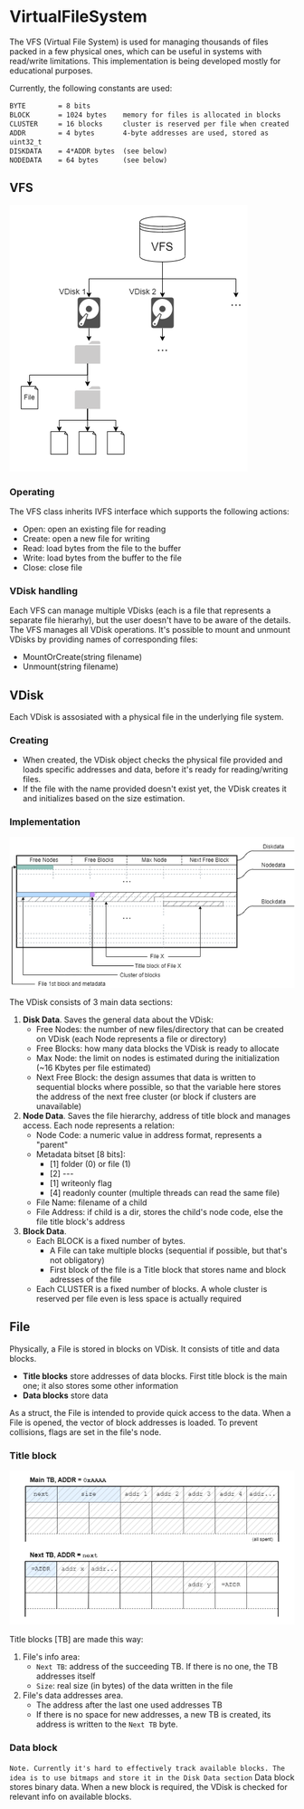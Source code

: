 # VirtualFileSystem
The VFS (Virtual File System) is used for managing thousands of files packed in a few physical ones, which can be useful in systems with read/write limitations. This implementation is being developed mostly for educational purposes.

Currently, the following constants are used:
```
BYTE		= 8 bits
BLOCK		= 1024 bytes	memory for files is allocated in blocks
CLUSTER		= 16 blocks		cluster is reserved per file when created
ADDR		= 4 bytes		4-byte addresses are used, stored as uint32_t
DISKDATA	= 4*ADDR bytes	(see below)
NODEDATA	= 64 bytes		(see below)
```

## VFS
![VDisk internals](/VirtualFileSystem_Description/VFS.png)

### Operating
The VFS class inherits IVFS interface which supports the following actions:
- Open:		open an existing file for reading
- Create:	open a new file for writing
- Read:		load bytes from the file to the buffer
- Write:	load bytes from the buffer to the file
- Close:	close file

### VDisk handling
Each VFS can manage multiple VDisks (each is a file that represents a separate file hierarhy), but the user doesn't have to be aware of the details. The VFS manages all VDisk operations.
It's possible to mount and unmount VDisks by providing names of corresponding files:
- MountOrCreate(string filename)
- Unmount(string filename)

## VDisk

Each VDisk is assosiated with a physical file in the underlying file system.

### Creating
- When created, the VDisk object checks the physical file provided and loads specific addresses and data, before it's ready for reading/writing files.
- If the file with the name provided doesn't exist yet, the VDisk creates it and initializes based on the size estimation.

### Implementation
![VDisk internals](/VirtualFileSystem_Description/VDisk.png)

The VDisk consists of 3 main data sections:
1. **Disk Data**. Saves the general data about the VDisk:
	- Free Nodes: 		the number of new files/directory that can be created on VDisk (each Node represents a file or directory)
	- Free Blocks: 		how many data blocks the VDisk is ready to allocate
	- Max Node: 		the limit on nodes is estimated during the initialization (~16 Kbytes per file estimated)
	- Next Free Block:	the design assumes that data is written to sequential blocks where possible, so that the variable here stores the address of the next free cluster (or block if clusters are unavailable)
2. **Node Data**. Saves the file hierarchy, address of title block and manages access. Each node represents a relation:
	- Node Code:		a numeric value in address format, represents a "parent"
	- Metadata bitset [8 bits]:
		- [1] folder (0) or file (1)
		- [2] ---
		- [1] writeonly flag
		- [4] readonly counter (multiple threads can read the same file)
	- File Name:		filename of a child 
	- File Address:		if child is a dir, stores the child's node code, else the file title block's address
3. **Block Data**. 
	- Each BLOCK is a fixed number of bytes.
		- A File can take multiple blocks (sequential if possible, but that's not obligatory)
		- First block of the file is a Title block that stores name and block adresses of the file
	- Each CLUSTER is a fixed number of blocks. A whole cluster is reserved per file even is less space is actually required

## File

Physically, a File is stored in blocks on VDisk. It consists of title and data blocks.
- **Title blocks** store addresses of data blocks. First title block is the main one; it also stores some other information
- **Data blocks** store data

As a struct, the File is intended to provide quick access to the data. When a File is opened, the vector of block addresses is loaded. To prevent collisions, flags are set in the file's node.

### Title block
![VDisk internals](/VirtualFileSystem_Description/TitleBlocks.png)

Title blocks [TB] are made this way:
1. File's info area:
	- `Next TB`:		address of the succeeding TB. If there is no one, the TB addresses itself
	- `Size`:			real size (in bytes) of the data written in the file
2. File's data addresses area.
	- The address after the last one used addresses TB
	- If there is no space for new addresses, a new TB is created, its address is written to the `Next TB` byte.
	
### Data block
`Note. Currently it's hard to effectively track available blocks. The idea is to use bitmaps and store it in the Disk Data section`
Data block stores binary data.
When a new block is required, the VDisk is checked for relevant info on available blocks.